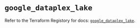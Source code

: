 # `google_dataplex_lake`

Refer to the Terraform Registory for docs: [`google_dataplex_lake`](https://registry.terraform.io/providers/hashicorp/google/4.73.2/docs/resources/dataplex_lake).
